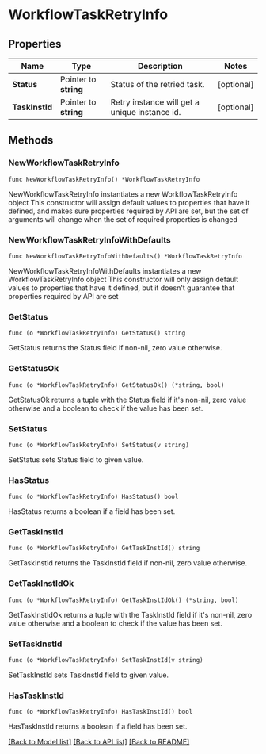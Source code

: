 # WorkflowTaskRetryInfo

## Properties

Name | Type | Description | Notes
------------ | ------------- | ------------- | -------------
**Status** | Pointer to **string** | Status of the retried task. | [optional] 
**TaskInstId** | Pointer to **string** | Retry instance will get a unique instance id. | [optional] 

## Methods

### NewWorkflowTaskRetryInfo

`func NewWorkflowTaskRetryInfo() *WorkflowTaskRetryInfo`

NewWorkflowTaskRetryInfo instantiates a new WorkflowTaskRetryInfo object
This constructor will assign default values to properties that have it defined,
and makes sure properties required by API are set, but the set of arguments
will change when the set of required properties is changed

### NewWorkflowTaskRetryInfoWithDefaults

`func NewWorkflowTaskRetryInfoWithDefaults() *WorkflowTaskRetryInfo`

NewWorkflowTaskRetryInfoWithDefaults instantiates a new WorkflowTaskRetryInfo object
This constructor will only assign default values to properties that have it defined,
but it doesn't guarantee that properties required by API are set

### GetStatus

`func (o *WorkflowTaskRetryInfo) GetStatus() string`

GetStatus returns the Status field if non-nil, zero value otherwise.

### GetStatusOk

`func (o *WorkflowTaskRetryInfo) GetStatusOk() (*string, bool)`

GetStatusOk returns a tuple with the Status field if it's non-nil, zero value otherwise
and a boolean to check if the value has been set.

### SetStatus

`func (o *WorkflowTaskRetryInfo) SetStatus(v string)`

SetStatus sets Status field to given value.

### HasStatus

`func (o *WorkflowTaskRetryInfo) HasStatus() bool`

HasStatus returns a boolean if a field has been set.

### GetTaskInstId

`func (o *WorkflowTaskRetryInfo) GetTaskInstId() string`

GetTaskInstId returns the TaskInstId field if non-nil, zero value otherwise.

### GetTaskInstIdOk

`func (o *WorkflowTaskRetryInfo) GetTaskInstIdOk() (*string, bool)`

GetTaskInstIdOk returns a tuple with the TaskInstId field if it's non-nil, zero value otherwise
and a boolean to check if the value has been set.

### SetTaskInstId

`func (o *WorkflowTaskRetryInfo) SetTaskInstId(v string)`

SetTaskInstId sets TaskInstId field to given value.

### HasTaskInstId

`func (o *WorkflowTaskRetryInfo) HasTaskInstId() bool`

HasTaskInstId returns a boolean if a field has been set.


[[Back to Model list]](../README.md#documentation-for-models) [[Back to API list]](../README.md#documentation-for-api-endpoints) [[Back to README]](../README.md)


